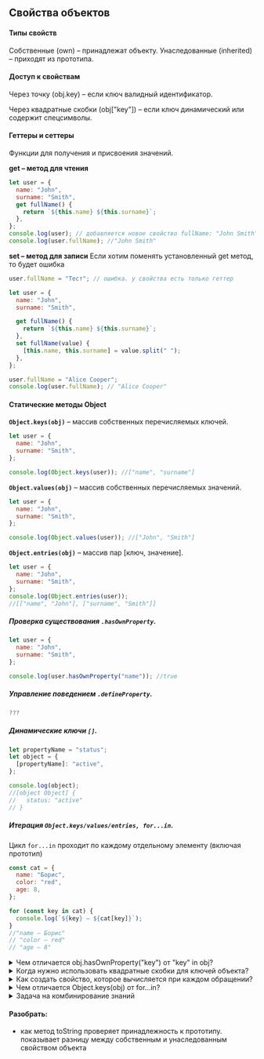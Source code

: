 ## Свойства объектов

#### Типы свойств

Собственные (own) – принадлежат объекту.
Унаследованные (inherited) – приходят из прототипа.

#### Доступ к свойствам

Через точку (obj.key) – если ключ валидный идентификатор.

Через квадратные скобки (obj["key"]) – если ключ динамический или содержит спецсимволы.

#### Геттеры и сеттеры

Функции для получения и присвоения значений.

**get – метод для чтения**

```js
let user = {
  name: "John",
  surname: "Smith",
  get fullName() {
    return `${this.name} ${this.surname}`;
  },
};
console.log(user); // добавляется новое свойство fullName: "John Smith",
console.log(user.fullName); //"John Smith"
```

**set – метод для записи**
Если хотим поменять установленный get метод, то будет ошибка

```js
user.fullName = "Тест"; // ошибка. у свойства есть только геттер
```

```js
let user = {
  name: "John",
  surname: "Smith",

  get fullName() {
    return `${this.name} ${this.surname}`;
  },
  set fullName(value) {
    [this.name, this.surname] = value.split(" ");
  },
};

user.fullName = "Alice Cooper";
console.log(user.fullName); // "Alice Cooper"
```

#### Статические методы Object

**`Object.keys(obj)`** – массив собственных перечисляемых ключей.

```js
let user = {
  name: "John",
  surname: "Smith",
};

console.log(Object.keys(user)); //["name", "surname"]
```

**`Object.values(obj)`** – массив собственных перечисляемых значений.

```js
let user = {
  name: "John",
  surname: "Smith",
};

console.log(Object.values(user)); //["John", "Smith"]
```

**`Object.entries(obj)`** – массив пар [ключ, значение].

```js
let user = {
  name: "John",
  surname: "Smith",
};
console.log(Object.entries(user));
//[["name", "John"], ["surname", "Smith"]]
```

##### Проверка существования `.hasOwnProperty`.

```js
let user = {
  name: "John",
  surname: "Smith",
};

console.log(user.hasOwnProperty("name")); //true
```

##### Управление поведением `.defineProperty`.

```js
???
```

##### Динамические ключи `[]`.

```js
let propertyName = "status";
let object = {
  [propertyName]: "active",
};

console.log(object);
//[object Object] {
//   status: "active"
// }
```

##### Итерация `Object.keys/values/entries, for...in`.

Цикл `for...in` проходит по каждому отдельному элементу (включая прототип)

```js
const cat = {
  name: "Борис",
  color: "red",
  age: 8,
};

for (const key in cat) {
  console.log(`${key} — ${cat[key]}`);
}
//"name — Борис"
// "color — red"
// "age — 8"
```

<details>
<summary>Чем отличается obj.hasOwnProperty("key") от "key" in obj?</summary>

`obj.hasOwnProperty("key")` проверяет факт наличия свойства а цикл выводит все значения

Дан объект:

```js
const animal = { name: "Lion" };
const lion = Object.create(animal);
lion.age = 5;
```

Проверьте:

Есть ли age у объекта lion?

Есть ли name у lion?

Есть ли toString у lion?

Ожидаемый вывод:

```js
const animal = { name: "Lion" };
const lion = Object.create(animal);
lion.age = 5;


// Проверьте:

// Есть ли age у объекта lion?
// console.log(lion.age)
// есть 5

// Есть ли name у lion?
// console.log(lion.name)
// есть "Lion"

// Есть ли toString у lion?
// console.log(lion.toString())
???
```

</details>

<details>
<summary>Когда нужно использовать квадратные скобки для ключей объекта?</summary>

Задача:
Создайте объект settings, где:

Ключ theme берется из переменной currentTheme = "dark".

Ключ version берется из переменной appVersion = "1.0.0".

Добавьте динамическое свойство ["max-items"] со значением 10.

Ожидаемый вывод:

```js
let currentTheme = "dark";
let appVersion = "1.0.0";

let settings = {
  theme: currentTheme,
  version: appVersion,
};

settings["max-items"] = 10;

console.log(settings);
// { theme: "dark", version: "1.0.0", "max-items": 10 }
```

</details>

<details>
<summary>Как создать свойство, которое вычисляется при каждом обращении?</summary>

Задача:
Создайте объект user с:

Свойствами firstName и lastName.

Геттером fullName, который возвращает "firstName lastName".

Сеттером fullName, который разбивает строку на firstName и lastName.

Проверка:

```js
let user = {
  firstName: this.firstName,
  lastName: this.lastName,

  get fullName() {
    return `${this.firstName}` + ` ${this.lastName}`;
  },
  set fullName(value) {
    [this.firstName, this.lastName] = value.split(" ");
  },
};

user.fullName = "Alice Cooper";
console.log(user.fullName);
```

</details>

<details>
<summary>Чем отличается Object.keys(obj) от for...in?</summary>

Задача:
Дан объект:

```js
const phone = { brand: "Samsung", model: "Galaxy" };
Object.defineProperty(phone, "year", {
  value: 2023,
  enumerable: false,
});
```

Получите массив ключей phone.

Переберите все свойства phone циклом for...in.

Почему year не появляется в итерации?

Ожидаемый вывод:

```js
const phone = { brand: "Samsung", model: "Galaxy" };
Object.defineProperty(phone, "year", {
  value: 2023,
  enumerable: false,
});

console.log(Object.keys(phone));
// ["brand", "model"]

for (let prop in phone) {
  console.log(prop);
}
//"brand", "model"
```

</details>

<details>
<summary>Задача на комбинирование знаний</summary>
Задача:
Создайте объект config, который:

Запрещает добавлять новые свойства (Object.preventExtensions).

Имеет свойство apiKey с дескриптором configurable: false.

Проверьте, можно ли удалить apiKey и добавить новое свойство.

Проверка:

```js
let config = {
  apiKey: "old key",
};

Object.preventExtensions(config); // запрещается именно добавление новых свйоств, а не изменение. имеющихся
Object.defineProperty(config, "apiKey", {
  configurable: false,
}); // запрещает удалять свойства и менять его дескрипторы, но не значенгие

config.apiKey = "newKey"; // Будет ошибка?

delete config.apiKey; // Будет ошибка?
// ничего не удалится потому что cofigurable: false запрещает удалять свойство которое уже есть. даже измененное

console.log(config.apiKey);
```

</details>

#### Разобрать:

- как метод toString проверяет принадлежность к прототипу. показывает разницу между собственным и унаследованным свойством объекта
